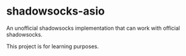 # shadowsocks-asio

An unofficial shadowsocks implementation that can work with official shadowsocks.

This project is for learning purposes.
